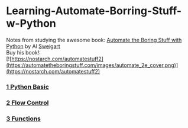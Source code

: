 # Learning-Automate-Borring-Stuff-w-Python
Notes from studying the awesome book: [Automate the Boring Stuff with Python](https://automatetheboringstuff.com/) by Al [Sweigart](https://alsweigart.com/)  
Buy his book!:  
[![https://nostarch.com/automatestuff2](https://automatetheboringstuff.com/images/automate_2e_cover.png)](https://nostarch.com/automatestuff2)

### [1 Python Basic](https://github.com/0marg/Learning-Automate-Borring-Stuff-w-Python/blob/master/Chapter1-python_basics.md)  
### [2 Flow Control](https://github.com/0marg/Learning-Automate-Borring-Stuff-w-Python/blob/master/Chapter2-Flow_control.md)  
### [3 Functions]()